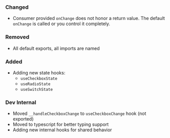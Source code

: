 ### Changed

-   Consumer provided `onChange` does not honor a return value. The default `onChange` is called or you control it completely.

### Removed

-   All default exports, all imports are named

### Added

-   Adding new state hooks:
    -   `useCheckboxState`
    -   `useRadioState`
    -   `useSwitchState`

### Dev Internal

-   Moved `__handleCheckboxChange` to `useCheckboxChange` hook (not exported)
-   Moved to typescript for better typing support
-   Adding new internal hooks for shared behavior

